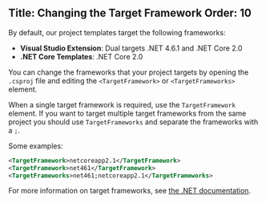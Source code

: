 Title: Changing the Target Framework
Order: 10
---
By default, our project templates target the following frameworks:

- **Visual Studio Extension**: Dual targets .NET 4.6.1 and .NET Core 2.0
- **.NET Core Templates**: .NET Core 2.0

You can change the frameworks that your project targets by opening the `.csproj` file and editing
the `<TargetFramework>` or `<TargetFrameworks>` element.

When a single target framework is required, use the `TargetFramework` element. If you want to target
multiple target frameworks from the same project you should use `TargetFrameworks` and separate the
frameworks with a `;`.

Some examples:

```xml
<TargetFramework>netcoreapp2.1</TargetFramework>
<TargetFramework>net461</TargetFramework>
<TargetFrameworks>net461;netcoreapp2.1</TargetFrameworks>
```

For more information on target frameworks, see [the .NET documentation](https://docs.microsoft.com/en-us/dotnet/standard/frameworks).
